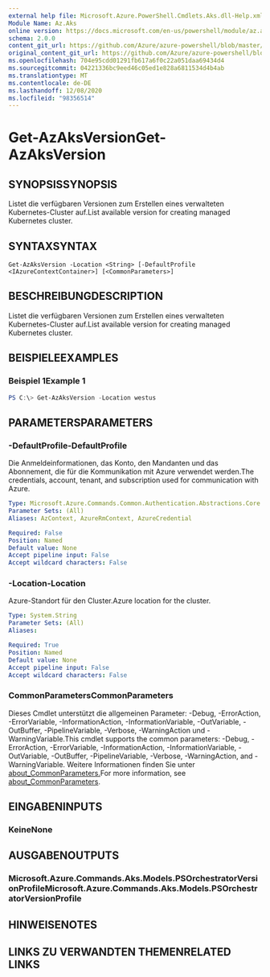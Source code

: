 ```yaml
---
external help file: Microsoft.Azure.PowerShell.Cmdlets.Aks.dll-Help.xml
Module Name: Az.Aks
online version: https://docs.microsoft.com/en-us/powershell/module/az.aks/get-azaksversion
schema: 2.0.0
content_git_url: https://github.com/Azure/azure-powershell/blob/master/src/Aks/Aks/help/Get-AzAksVersion.md
original_content_git_url: https://github.com/Azure/azure-powershell/blob/master/src/Aks/Aks/help/Get-AzAksVersion.md
ms.openlocfilehash: 704e95cdd01291fb617a6f0c22a051daa69434d4
ms.sourcegitcommit: 04221336bc9eed46c05ed1e828a6811534d4b4ab
ms.translationtype: MT
ms.contentlocale: de-DE
ms.lasthandoff: 12/08/2020
ms.locfileid: "98356514"
---
```

# <span data-ttu-id="6cb8b-101">Get-AzAksVersion</span><span class="sxs-lookup"><span data-stu-id="6cb8b-101">Get-AzAksVersion</span></span>

## <span data-ttu-id="6cb8b-102">SYNOPSIS</span><span class="sxs-lookup"><span data-stu-id="6cb8b-102">SYNOPSIS</span></span>
<span data-ttu-id="6cb8b-103">Listet die verfügbaren Versionen zum Erstellen eines verwalteten Kubernetes-Cluster auf.</span><span class="sxs-lookup"><span data-stu-id="6cb8b-103">List available version for creating managed Kubernetes cluster.</span></span>

## <span data-ttu-id="6cb8b-104">SYNTAX</span><span class="sxs-lookup"><span data-stu-id="6cb8b-104">SYNTAX</span></span>

```
Get-AzAksVersion -Location <String> [-DefaultProfile <IAzureContextContainer>] [<CommonParameters>]
```

## <span data-ttu-id="6cb8b-105">BESCHREIBUNG</span><span class="sxs-lookup"><span data-stu-id="6cb8b-105">DESCRIPTION</span></span>
<span data-ttu-id="6cb8b-106">Listet die verfügbaren Versionen zum Erstellen eines verwalteten Kubernetes-Cluster auf.</span><span class="sxs-lookup"><span data-stu-id="6cb8b-106">List available version for creating managed Kubernetes cluster.</span></span>

## <span data-ttu-id="6cb8b-107">BEISPIELE</span><span class="sxs-lookup"><span data-stu-id="6cb8b-107">EXAMPLES</span></span>

### <span data-ttu-id="6cb8b-108">Beispiel 1</span><span class="sxs-lookup"><span data-stu-id="6cb8b-108">Example 1</span></span>
```powershell
PS C:\> Get-AzAksVersion -Location westus
```

## <span data-ttu-id="6cb8b-109">PARAMETERS</span><span class="sxs-lookup"><span data-stu-id="6cb8b-109">PARAMETERS</span></span>

### <span data-ttu-id="6cb8b-110">-DefaultProfile</span><span class="sxs-lookup"><span data-stu-id="6cb8b-110">-DefaultProfile</span></span>
<span data-ttu-id="6cb8b-111">Die Anmeldeinformationen, das Konto, den Mandanten und das Abonnement, die für die Kommunikation mit Azure verwendet werden.</span><span class="sxs-lookup"><span data-stu-id="6cb8b-111">The credentials, account, tenant, and subscription used for communication with Azure.</span></span>

```yaml
Type: Microsoft.Azure.Commands.Common.Authentication.Abstractions.Core.IAzureContextContainer
Parameter Sets: (All)
Aliases: AzContext, AzureRmContext, AzureCredential

Required: False
Position: Named
Default value: None
Accept pipeline input: False
Accept wildcard characters: False
```

### <span data-ttu-id="6cb8b-112">-Location</span><span class="sxs-lookup"><span data-stu-id="6cb8b-112">-Location</span></span>
<span data-ttu-id="6cb8b-113">Azure-Standort für den Cluster.</span><span class="sxs-lookup"><span data-stu-id="6cb8b-113">Azure location for the cluster.</span></span>

```yaml
Type: System.String
Parameter Sets: (All)
Aliases:

Required: True
Position: Named
Default value: None
Accept pipeline input: False
Accept wildcard characters: False
```

### <span data-ttu-id="6cb8b-114">CommonParameters</span><span class="sxs-lookup"><span data-stu-id="6cb8b-114">CommonParameters</span></span>
<span data-ttu-id="6cb8b-115">Dieses Cmdlet unterstützt die allgemeinen Parameter: -Debug, -ErrorAction, -ErrorVariable, -InformationAction, -InformationVariable, -OutVariable, -OutBuffer, -PipelineVariable, -Verbose, -WarningAction und -WarningVariable.</span><span class="sxs-lookup"><span data-stu-id="6cb8b-115">This cmdlet supports the common parameters: -Debug, -ErrorAction, -ErrorVariable, -InformationAction, -InformationVariable, -OutVariable, -OutBuffer, -PipelineVariable, -Verbose, -WarningAction, and -WarningVariable.</span></span> <span data-ttu-id="6cb8b-116">Weitere Informationen finden Sie unter [about_CommonParameters.](http://go.microsoft.com/fwlink/?LinkID=113216)</span><span class="sxs-lookup"><span data-stu-id="6cb8b-116">For more information, see [about_CommonParameters](http://go.microsoft.com/fwlink/?LinkID=113216).</span></span>

## <span data-ttu-id="6cb8b-117">EINGABEN</span><span class="sxs-lookup"><span data-stu-id="6cb8b-117">INPUTS</span></span>

### <span data-ttu-id="6cb8b-118">Keine</span><span class="sxs-lookup"><span data-stu-id="6cb8b-118">None</span></span>

## <span data-ttu-id="6cb8b-119">AUSGABEN</span><span class="sxs-lookup"><span data-stu-id="6cb8b-119">OUTPUTS</span></span>

### <span data-ttu-id="6cb8b-120">Microsoft.Azure.Commands.Aks.Models.PSOrchestratorVersionProfile</span><span class="sxs-lookup"><span data-stu-id="6cb8b-120">Microsoft.Azure.Commands.Aks.Models.PSOrchestratorVersionProfile</span></span>

## <span data-ttu-id="6cb8b-121">HINWEISE</span><span class="sxs-lookup"><span data-stu-id="6cb8b-121">NOTES</span></span>

## <span data-ttu-id="6cb8b-122">LINKS ZU VERWANDTEN THEMEN</span><span class="sxs-lookup"><span data-stu-id="6cb8b-122">RELATED LINKS</span></span>
